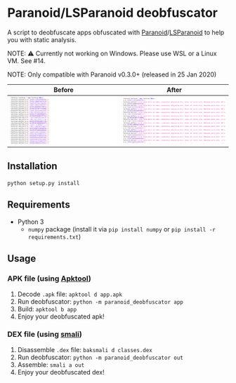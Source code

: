 # Paranoid/LSParanoid deobfuscator

A script to deobfuscate apps obfuscated with [Paranoid]/[LSParanoid] to help you with static analysis.

NOTE: ⚠️ Currently not working on Windows. Please use WSL or a Linux VM. See #14.

NOTE: Only compatible with Paranoid v0.3.0+ (released in 25 Jan 2020)

|            Before             |            After            |
| :---------------------------: | :-------------------------: |
| ![Before](.assets/before.png) | ![After](.assets/after.png) |

## Installation

<!-- `pip install paranoid-deobfuscator` SOON -->

`python setup.py install`

## Requirements

- Python 3
  - `numpy` package (install it via `pip install numpy` or `pip install -r requirements.txt`)

## Usage

### APK file (using [Apktool])

1. Decode `.apk` file: `apktool d app.apk`
2. Run deobfuscator: `python -m paranoid_deobfuscator app` <!-- `paranoid-deobfuscator app` (or `python -m paranoid_deobfuscator app`) -->
3. Build: `apktool b app`
4. Enjoy your deobfuscated apk!

### DEX file (using [smali])

1. Disassemble `.dex` file: `baksmali d classes.dex`
2. Run deobfuscator: `python -m paranoid_deobfuscator out` <!-- `paranoid-deobfuscator out` (or `python -m paranoid_deobfuscator out`) -->
3. Assemble: `smali a out`
4. Enjoy your deobfuscated dex!

[paranoid]: https://github.com/MichaelRocks/paranoid
[lsparanoid]: https://github.com/LSPosed/LSParanoid
[apktool]: https://github.com/iBotPeaches/Apktool
[smali]: https://github.com/google/smali

